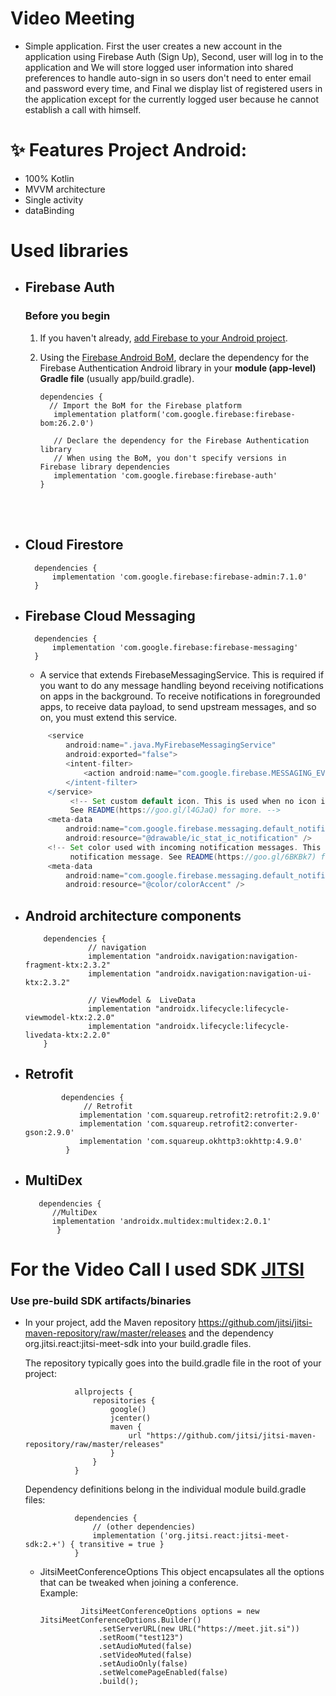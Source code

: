 # Video Meeting

- Simple application. First the user creates a new account in the application using Firebase Auth (Sign Up), Second, user will log in to the application and We will store logged user information into shared preferences to handle auto-sign in so users don't need to enter email and password every time, and Final we display  list of registered users in the application except for the currently logged user because he cannot establish a call with himself.

# ✨ Features Project Android:
- 100% Kotlin
- MVVM architecture
- Single activity
- dataBinding 

 
# Used libraries
- ## Firebase Auth
  ### Before you begin
    1. If you haven't already, <a href="https://firebase.google.com/docs/android/setup?authuser=0">add Firebase to your Android project</a>.
    2. Using the <a href="https://firebase.google.com/docs/android/learn-more?authuser=0#bom">Firebase Android BoM</a>, declare the dependency for the Firebase Authentication Android library in your <b>module (app-level) Gradle file</b> (usually app/build.gradle).   <br />

           dependencies {
             // Import the BoM for the Firebase platform
              implementation platform('com.google.firebase:firebase-bom:26.2.0')

              // Declare the dependency for the Firebase Authentication library
              // When using the BoM, you don't specify versions in Firebase library dependencies
              implementation 'com.google.firebase:firebase-auth'
           }
           
 <br /> <br />
- ## Cloud Firestore

        dependencies {
            implementation 'com.google.firebase:firebase-admin:7.1.0'
        }

- ## Firebase Cloud Messaging
    

        dependencies {
            implementation 'com.google.firebase:firebase-messaging'
        }

        
     - A service that extends FirebaseMessagingService. This is required if you want to do any message handling beyond receiving notifications on apps in the background. To receive notifications in foregrounded apps, to receive data payload, to send upstream messages, and so on, you must extend this service.
     
   ```groovy
        <service
            android:name=".java.MyFirebaseMessagingService"
            android:exported="false">
            <intent-filter>
                <action android:name="com.google.firebase.MESSAGING_EVENT" />
            </intent-filter>
        </service>
             <!-- Set custom default icon. This is used when no icon is set for incoming notification messages.
             See README(https://goo.gl/l4GJaQ) for more. -->
        <meta-data
            android:name="com.google.firebase.messaging.default_notification_icon"
            android:resource="@drawable/ic_stat_ic_notification" />
        <!-- Set color used with incoming notification messages. This is used when no color is set for the incoming
             notification message. See README(https://goo.gl/6BKBk7) for more. -->
        <meta-data
            android:name="com.google.firebase.messaging.default_notification_color"
            android:resource="@color/colorAccent" />
     ```

- ## Android architecture components
    
     
          dependencies {
                    // navigation
                    implementation "androidx.navigation:navigation-fragment-ktx:2.3.2"
                    implementation "androidx.navigation:navigation-ui-ktx:2.3.2"

                    // ViewModel &  LiveData
                    implementation "androidx.lifecycle:lifecycle-viewmodel-ktx:2.2.0"
                    implementation "androidx.lifecycle:lifecycle-livedata-ktx:2.2.0"
          }



- ## Retrofit

  
              dependencies {
                   // Retrofit
                  implementation 'com.squareup.retrofit2:retrofit:2.9.0'
                  implementation 'com.squareup.retrofit2:converter-gson:2.9.0'
                  implementation 'com.squareup.okhttp3:okhttp:4.9.0'
               }
  
  
- ## MultiDex


         dependencies {
            //MultiDex
            implementation 'androidx.multidex:multidex:2.0.1'
             }

        
# For the Video Call I used SDK <a href ="https://jitsi.github.io/handbook/docs/dev-guide/dev-guide-android-sdk">JITSI</a>
   
   ### Use pre-build SDK artifacts/binaries
   - In your project, add the Maven repository https://github.com/jitsi/jitsi-maven-repository/raw/master/releases and the dependency org.jitsi.react:jitsi-meet-sdk into your build.gradle files.

        The repository typically goes into the build.gradle file in the root of your project:

         
                    allprojects {
                        repositories {
                            google()
                            jcenter()
                            maven {
                                url "https://github.com/jitsi/jitsi-maven-repository/raw/master/releases"
                            }
                        }
                    }
   
        Dependency definitions belong in the individual module build.gradle files:        


              
                    dependencies {
                        // (other dependencies)
                        implementation ('org.jitsi.react:jitsi-meet-sdk:2.+') { transitive = true }
                    }
           
     - JitsiMeetConferenceOptions
         This object encapsulates all the options that can be tweaked when joining a conference.
       <br />
        Example:

                    JitsiMeetConferenceOptions options = new JitsiMeetConferenceOptions.Builder()
                        .setServerURL(new URL("https://meet.jit.si"))
                        .setRoom("test123")
                        .setAudioMuted(false)
                        .setVideoMuted(false)
                        .setAudioOnly(false)
                        .setWelcomePageEnabled(false)
                        .build();



